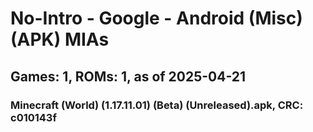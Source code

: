 # No-Intro - Google - Android (Misc) (APK) MIAs
## Games: 1, ROMs: 1, as of 2025-04-21

### Minecraft (World) (1.17.11.01) (Beta) (Unreleased).apk, CRC: c010143f
